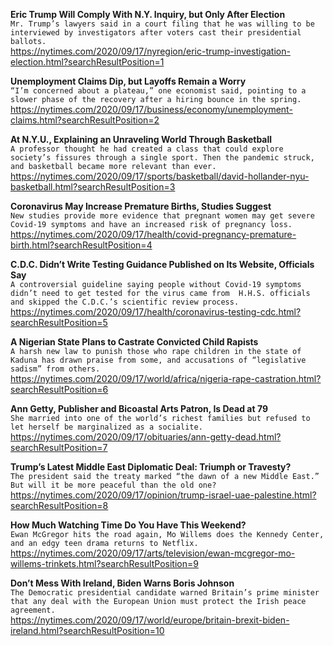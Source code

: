 **Eric Trump Will Comply With N.Y. Inquiry, but Only After Election**\
`Mr. Trump’s lawyers said in a court filing that he was willing to be interviewed by investigators after voters cast their presidential ballots.`\
https://nytimes.com/2020/09/17/nyregion/eric-trump-investigation-election.html?searchResultPosition=1

**Unemployment Claims Dip, but Layoffs Remain a Worry**\
`“I’m concerned about a plateau,” one economist said, pointing to a slower phase of the recovery after a hiring bounce in the spring.`\
https://nytimes.com/2020/09/17/business/economy/unemployment-claims.html?searchResultPosition=2

**At N.Y.U., Explaining an Unraveling World Through Basketball**\
`A professor thought he had created a class that could explore society’s fissures through a single sport. Then the pandemic struck, and basketball became more relevant than ever.`\
https://nytimes.com/2020/09/17/sports/basketball/david-hollander-nyu-basketball.html?searchResultPosition=3

**Coronavirus May Increase Premature Births, Studies Suggest**\
`New studies provide more evidence that pregnant women may get severe Covid-19 symptoms and have an increased risk of pregnancy loss.`\
https://nytimes.com/2020/09/17/health/covid-pregnancy-premature-birth.html?searchResultPosition=4

**C.D.C. Didn’t Write Testing Guidance Published on Its Website, Officials Say**\
`A controversial guideline saying people without Covid-19 symptoms didn’t need to get tested for the virus came from  H.H.S. officials  and skipped the C.D.C.’s scientific review process.`\
https://nytimes.com/2020/09/17/health/coronavirus-testing-cdc.html?searchResultPosition=5

**A Nigerian State Plans to Castrate Convicted Child Rapists**\
`A harsh new law to punish those who rape children in the state of Kaduna has drawn praise from some, and accusations of “legislative sadism” from others.`\
https://nytimes.com/2020/09/17/world/africa/nigeria-rape-castration.html?searchResultPosition=6

**Ann Getty, Publisher and Bicoastal Arts Patron, Is Dead at 79**\
`She married into one of the world’s richest families but refused to let herself be marginalized as a socialite.`\
https://nytimes.com/2020/09/17/obituaries/ann-getty-dead.html?searchResultPosition=7

**Trump’s Latest Middle East Diplomatic Deal: Triumph or Travesty?**\
`The president said the treaty marked “the dawn of a new Middle East.” But will it be more peaceful than the old one?`\
https://nytimes.com/2020/09/17/opinion/trump-israel-uae-palestine.html?searchResultPosition=8

**How Much Watching Time Do You Have This Weekend?**\
`Ewan McGregor hits the road again, Mo Willems does the Kennedy Center, and an edgy teen drama returns to Netflix.`\
https://nytimes.com/2020/09/17/arts/television/ewan-mcgregor-mo-willems-trinkets.html?searchResultPosition=9

**Don’t Mess With Ireland, Biden Warns Boris Johnson**\
`The Democratic presidential candidate warned Britain’s prime minister that any deal with the European Union must protect the Irish peace agreement.`\
https://nytimes.com/2020/09/17/world/europe/britain-brexit-biden-ireland.html?searchResultPosition=10

